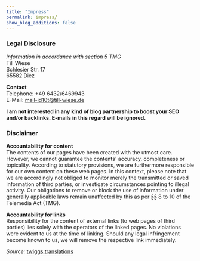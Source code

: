 ```yaml
---
title: "Impress"
permalink: impress/
show_blog_additions: false
---
```

### Legal Disclosure
_Information in accordance with section 5 TMG_  
Till Wiese  
Schlesier Str. 17  
65582 Diez  

**Contact**  
Telephone: +49 6432/6469943  
E-Mail: <a href="mailto:mail-id10t@till-wiese.de">mail-id10t@till-wiese.de</a>

**I am not interested in any kind of blog partnership to boost your SEO and/or backlinks. E-mails in this regard will be ignored.**


### Disclaimer
**Accountability for content**  
The contents of our pages have been created with the utmost care. However, we cannot guarantee the contents' accuracy, completeness or topicality. According to statutory provisions, we are furthermore responsible for our own content on these web pages. In this context, please note that we are accordingly not obliged to monitor merely the transmitted or saved information of third parties, or investigate circumstances pointing to illegal activity. Our obligations to remove or block the use of information under generally applicable laws remain unaffected by this as per &sect;&sect; 8 to 10 of the Telemedia Act (TMG).

**Accountability for links**  
Responsibility for the content of external links (to web pages of third parties) lies solely with the operators of the linked pages. No violations were evident to us at the time of linking. Should any legal infringement become known to us, we will remove the respective link immediately.

<i>Source: </i><a href="http://www.twigg.de/haftungsausschlussimpressumenglisch.htm" target="_blank">twiggs translations</a>
